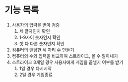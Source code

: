 # 기능 목록

1. 사용자의 입력을 받아 검증
   1. 세 글자인지 확인
   2. 1-9사이 숫자인지 확인
   3. 셋 다 다른 숫자인지 확인
2. 컴퓨터의 랜덤한 세 자리 수 만들기
3. 컴퓨터의 수와 입력을 비교하여 스트라이크, 볼 수 알아내기
4. 스트라이크 3개일 경우 사용자에게 게임을 끝낼지 여부를 받기
   1. 1일 경우 다시시작
   2. 2일 경우 게임종료
